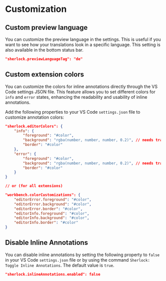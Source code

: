 # Customization

## Custom preview language

You can customize the preview language in the settings. This is useful if you want to see how your translations look in a specific language. This setting is also available in the bottom status bar.

```json
"sherlock.previewLanguageTag": "de"
```

## Custom extension colors

You can customize the colors for inline annotations directly through the VS Code settings JSON file. This feature allows you to set different colors for `info` and `error` states, enhancing the readability and usability of inline annotations.

Add the following properties to your VS Code `settings.json` file to customize annotation colors:

```json
"sherlock.editorColors": {
	"info": {
		"foreground": "#color",
		"background": "rgba(number, number, number, 0.2)", // needs transparency
		"border": "#color"
	},
	"error": {
		"foreground": "#color",
		"background": "rgba(number, number, number, 0.2)", // needs transparency
		"border": "#color"
	}
}

// or (for all extensions)

"workbench.colorCustomizations": {
	"editorError.foreground": "#color",
	"editorError.background": "#color",
	"editorError.border": "#color",
	"editorInfo.foreground": "#color",
	"editorInfo.background": "#color",
	"editorInfo.border": "#color"
}
```

## Disable Inline Annotations

You can disable inline annotations by setting the following property to `false` in your VS Code `settings.json` file or by using the command `Sherlock: Toggle Inline Annotations`. The default value is `true`.

```json
"sherlock.inlineAnnotations.enabled": false
```